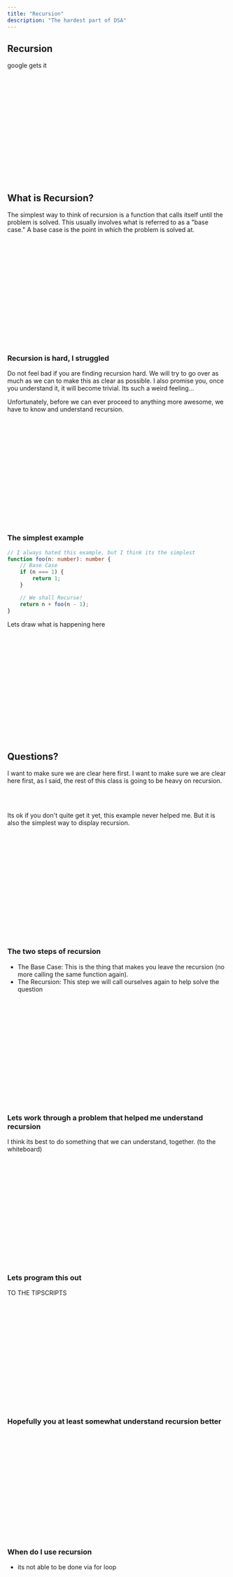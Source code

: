 ```yaml
---
title: "Recursion"
description: "The hardest part of DSA"
---
```


## Recursion
google gets it

<br/>
<br/>
<br/>
<br/>
<br/>
<br/>
<br/>
<br/>
<br/>
<br/>
<br/>
<br/>
<br/>
<br/>

## What is Recursion?
The simplest way to think of recursion is a function that calls itself until
the problem is solved.  This usually involves what is referred to as a "base
case."  A base case is the point in which the problem is solved at.

<br/>
<br/>
<br/>
<br/>
<br/>
<br/>
<br/>
<br/>
<br/>
<br/>
<br/>
<br/>
<br/>
<br/>

### Recursion is hard, I struggled
Do not feel bad if you are finding recursion hard.  We will try to go over as
much as we can to make this as clear as possible.  I also promise you, once you
understand it, it will become trivial.  Its such a weird feeling...

Unfortunately, before we can ever proceed to anything more awesome, we have to
know and understand recursion.

<br/>
<br/>
<br/>
<br/>
<br/>
<br/>
<br/>
<br/>
<br/>
<br/>
<br/>
<br/>
<br/>
<br/>

### The simplest example

```typescript
// I always hated this example, but I think its the simplest
function foo(n: number): number {
    // Base Case
    if (n === 1) {
        return 1;
    }

    // We shall Recurse!
    return n + foo(n - 1);
}
```

Lets draw what is happening here

<br/>
<br/>
<br/>
<br/>
<br/>
<br/>
<br/>
<br/>
<br/>
<br/>
<br/>
<br/>
<br/>
<br/>

## Questions?
I want to make sure we are clear here first.  I want to make sure we are clear
here first, as I said, the rest of this class is going to be heavy on
recursion.

<br/>
<br/>

Its ok if you don't quite get it yet, this example never helped me.  But it is
also the simplest way to display recursion.

<br/>
<br/>
<br/>
<br/>
<br/>
<br/>
<br/>
<br/>
<br/>
<br/>
<br/>
<br/>
<br/>
<br/>


### The two steps of recursion
* The Base Case: This is the thing that makes you leave the recursion (no more
  calling the same function again).
* The Recursion: This step we will call ourselves again to help solve the question

<br/>
<br/>
<br/>
<br/>
<br/>
<br/>
<br/>
<br/>
<br/>
<br/>
<br/>
<br/>
<br/>
<br/>

### Lets work through a problem that helped me understand recursion
I think its best to do something that we can understand, together.
(to the whiteboard)

<br/>
<br/>
<br/>
<br/>
<br/>
<br/>
<br/>
<br/>
<br/>
<br/>
<br/>
<br/>
<br/>
<br/>

### Lets program this out
TO THE TIPSCRIPTS

<br/>
<br/>
<br/>
<br/>
<br/>
<br/>
<br/>
<br/>
<br/>
<br/>
<br/>
<br/>
<br/>
<br/>

### Hopefully you at least somewhat understand recursion better

<br/>
<br/>
<br/>
<br/>
<br/>
<br/>
<br/>
<br/>
<br/>
<br/>
<br/>
<br/>
<br/>
<br/>

### When do I use recursion
* its not able to be done via for loop

<br/>
<br/>
<br/>
<br/>
<br/>
<br/>
<br/>
<br/>
<br/>
<br/>
<br/>
<br/>
<br/>
<br/>

